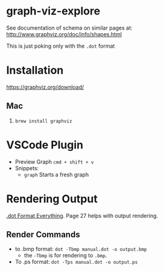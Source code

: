 # graph-viz-explore
See documentation of schema on similar pages at: http://www.graphviz.org/doc/info/shapes.html

This is just poking only with the `.dot` format

# Installation
https://graphviz.org/download/
## Mac
1. `brew install graphviz`

# VSCode Plugin
* Preview Graph `cmd + shift + v`
* Snippets:
  * `graph` Starts a fresh graph
  
# Rendering Output
[.dot Format Everything](http://www.graphviz.org/pdf/dotguide.pdf). Page 27 helps with output rendering.

## Render Commands
* to .bmp format: `dot -Tbmp manual.dot -o output.bmp`
  * the `-Tbmp` is for rendering to `.bmp`. 
* To .ps format: `dot -Tps manual.dot -o output.ps`